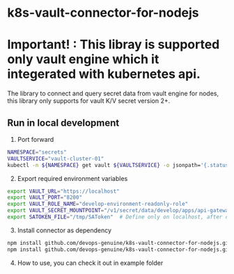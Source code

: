 # k8s-vault-connector-for-nodejs

# Important! : This libray is supported only vault engine which it integerated with kubernetes api.

The library to connect and query secret data from vault engine for nodes, this library only supports for vault K/V secret version 2+.

## Run in local development
1) Port forward
```sh
NAMESPACE="secrets"
VAULTSERVICE="vault-cluster-01"
kubectl -n ${NAMESPACE} get vault ${VAULTSERVICE} -o jsonpath='{.status.vaultStatus.active}' | xargs -0 -I {} kubectl -n ${NAMESPACE} port-forward {} 8200
```

2) Export required environment variables
```sh
export VAULT_URL="https://localhost"
export VAULT_PORT="8200"
export VAULT_ROLE_NAME="develop-environment-readonly-role"
export VAULT_SECRET_MOUNTPOINT="/v1/secret/data/develop/apps/api-gateway-service"
export SATOKEN_FILE="/tmp/SAToken"  # Define only on localhost, after deployed to kubenetes, automatic use /var/run/secrets/kubernetes.io/serviceaccount/token
```
3) Install connector as dependency
```sh
npm install github.com/devops-genuine/k8s-vault-connector-for-nodejs.git#<RELEASE_VERSION>
npm install github.com/devops-genuine/k8s-vault-connector-for-nodejs.git#1.0.0
```
4) How to use, you can check it out in example folder
